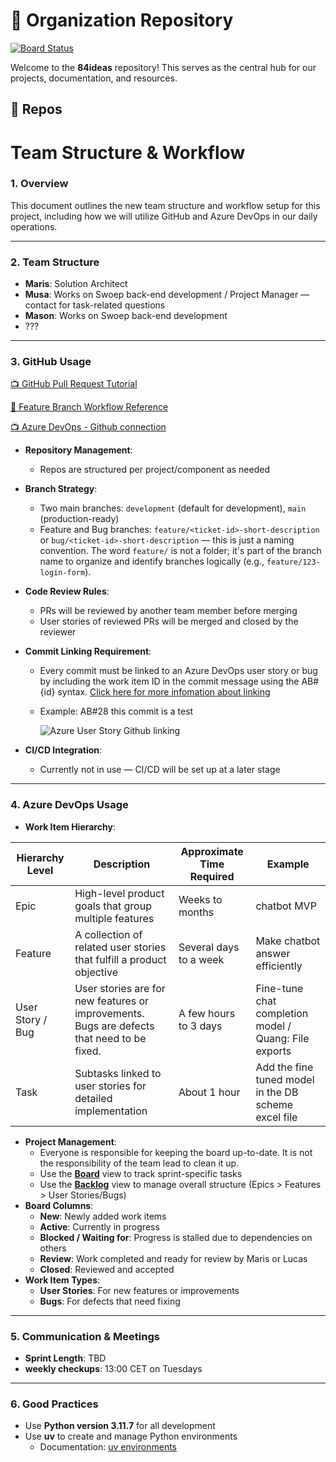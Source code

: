 # 🏢 Organization Repository

[![Board Status](https://dev.azure.com/OhMyMood/7ff679aa-e0bd-4882-870c-e451d3626bc8/01d4841c-4b08-4020-b868-c13d1db3583f/_apis/work/boardbadge/cc301ffa-bb4d-4e9a-848d-fa00e1a873f9)](https://dev.azure.com/OhMyMood/7ff679aa-e0bd-4882-870c-e451d3626bc8/_boards/board/t/01d4841c-4b08-4020-b868-c13d1db3583f/Stories/)

Welcome to the **84ideas** repository! This serves as the central hub for our projects, documentation, and resources.

## 📌 Repos


# Team Structure & Workflow

### 1. Overview

This document outlines the new team structure and workflow setup for this project, including how we will utilize GitHub and Azure DevOps in our daily operations.

---

### 2. Team Structure

- **Maris**: Solution Architect
- **Musa**: Works on Swoep back-end development / Project Manager — contact for task-related questions
- **Mason**: Works on Swoep back-end development
- ???

---

### 3. GitHub Usage

[📺 GitHub Pull Request Tutorial](https://www.youtube.com/watch?v=jRLGobWwA3Y)

[📘 Feature Branch Workflow Reference](https://www.atlassian.com/git/tutorials/comparing-workflows/feature-branch-workflow)

[📺 Azure DevOps - Github connection](https://dev.to/pwd9000/integrating-azure-devops-with-github-hybrid-model-3pkg)

- **Repository Management**:
  - Repos are structured per project/component as needed
- **Branch Strategy**:
  - Two main branches: `development` (default for development), `main` (production-ready)
  - Feature and Bug branches: `feature/<ticket-id>-short-description` or `bug/<ticket-id>-short-description` — this is just a naming convention. The word `feature/` is not a folder; it's part of the branch name to organize and identify branches logically (e.g., `feature/123-login-form`).
- **Code Review Rules**:
  - PRs will be reviewed by another team member before merging
  - User stories of reviewed PRs will be merged and closed by the reviewer
- **Commit Linking Requirement**:
  - Every commit must be linked to an Azure DevOps user story or bug by including the work item ID in the commit message using the AB#{id} syntax. [Click here for more infomation about linking](https://learn.microsoft.com/en-us/azure/devops/boards/github/link-to-from-github?view=azure-devops#use-ab-to-link-from-github-to-azure-boards-work-items)
  - Example: AB#28 this commit is a test

    ![Azure User Story Github linking](../profile/user_story_github_linking.png?raw=true)

- **CI/CD Integration**:
  - Currently not in use — CI/CD will be set up at a later stage

---

### 4. Azure DevOps Usage

- **Work Item Hierarchy**:

| Hierarchy Level  | Description                                                                                | Approximate Time Required | Example                                               |
| ---------------- | ------------------------------------------------------------------------------------------ | ------------------------- | ----------------------------------------------------- |
| Epic             | High-level product goals that group multiple features                                      | Weeks to months           | chatbot MVP                                             |
| Feature          | A collection of related user stories that fulfill a product objective                      | Several days to a week    | Make chatbot answer efficiently                         |
| User Story / Bug | User stories are for new features or improvements. Bugs are defects that need to be fixed. | A few hours to 3 days     | Fine-tune chat completion model / Quang: File exports |
| Task             | Subtasks linked to user stories for detailed implementation                                | About 1 hour              | Add the fine tuned model in the DB scheme excel file  |

- **Project Management**:
  - Everyone is responsible for keeping the board up-to-date. It is not the responsibility of the team lead to clean it up.
  - Use the [**Board**]((https://dev.azure.com/OhMyMood/Oh%20My%20Mood%20Application%20Development/_boards/board/t/Oh%20My%20Mood%20Application%20Development%20Team/Stories)) view to track sprint-specific tasks
  - Use the [**Backlog**]((https://dev.azure.com/OhMyMood/Oh%20My%20Mood%20Application%20Development/_backlogs/backlog/Oh%20My%20Mood%20Application%20Development%20Team/Stories)) view to manage overall structure (Epics > Features > User Stories/Bugs)
- **Board Columns**:
  - **New**: Newly added work items
  - **Active**: Currently in progress
  - **Blocked / Waiting for**: Progress is stalled due to dependencies on others
  - **Review**: Work completed and ready for review by Maris or Lucas
  - **Closed**: Reviewed and accepted
- **Work Item Types**:
  - **User Stories**: For new features or improvements
  - **Bugs**: For defects that need fixing

---

### 5. Communication & Meetings

- **Sprint Length**: TBD
- **weekly checkups**: 13:00 CET on Tuesdays

---

### 6. Good Practices

- Use **Python version 3.11.7** for all development
- Use **uv** to create and manage Python environments
  - Documentation: [uv environments](https://docs.astral.sh/uv/pip/environments/#discovery-of-python-environments)


